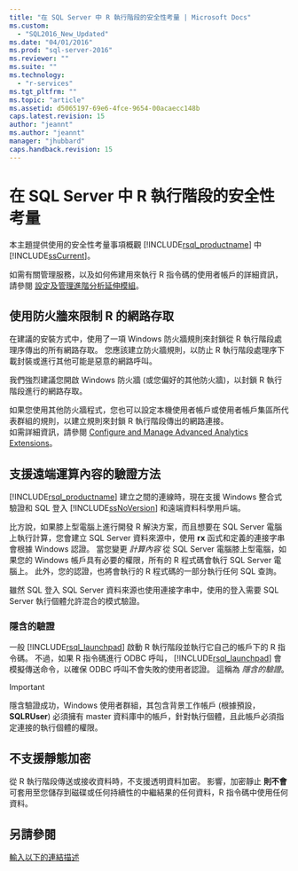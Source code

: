 ```yaml
---
title: "在 SQL Server 中 R 執行階段的安全性考量 | Microsoft Docs"
ms.custom: 
  - "SQL2016_New_Updated"
ms.date: "04/01/2016"
ms.prod: "sql-server-2016"
ms.reviewer: ""
ms.suite: ""
ms.technology: 
  - "r-services"
ms.tgt_pltfrm: ""
ms.topic: "article"
ms.assetid: d5065197-69e6-4fce-9654-00acaecc148b
caps.latest.revision: 15
author: "jeannt"
ms.author: "jeannt"
manager: "jhubbard"
caps.handback.revision: 15
---
```

# 在 SQL Server 中 R 執行階段的安全性考量
  本主題提供使用的安全性考量事項概觀 [!INCLUDE[rsql_productname](../../includes/rsql-productname-md.md)] 中 [!INCLUDE[ssCurrent](../../includes/sscurrent-md.md)]。  
  
 如需有關管理服務，以及如何佈建用來執行 R 指令碼的使用者帳戶的詳細資訊，請參閱 [設定及管理進階分析延伸模組](../../advanced-analytics/r-services/configure-and-manage-advanced-analytics-extensions.md)。  
  
## 使用防火牆來限制 R 的網路存取  
 在建議的安裝方式中，使用了一項 Windows 防火牆規則來封鎖從 R 執行階段處理序傳出的所有網路存取。 您應該建立防火牆規則，以防止 R 執行階段處理序下載封裝或進行其他可能是惡意的網路呼叫。  
  
 我們強烈建議您開啟 Windows 防火牆 (或您偏好的其他防火牆)，以封鎖 R 執行階段進行的網路存取。  
  
 如果您使用其他防火牆程式，您也可以設定本機使用者帳戶或使用者帳戶集區所代表群組的規則，以建立規則來封鎖 R 執行階段傳出的網路連接。   
如需詳細資訊，請參閱 [Configure and Manage Advanced Analytics Extensions](../../advanced-analytics/r-services/configure-and-manage-advanced-analytics-extensions.md)。  
  
## 支援遠端運算內容的驗證方法 
  [!INCLUDE[rsql_productname](../../includes/rsql-productname-md.md)] 建立之間的連線時，現在支援 Windows 整合式驗證和 SQL 登入 [!INCLUDE[ssNoVersion](../../includes/ssnoversion-md.md)] 和遠端資料科學用戶端。 
  
 比方說，如果膝上型電腦上進行開發 R 解決方案，而且想要在 SQL Server 電腦上執行計算，您會建立 SQL Server 資料來源中，使用 **rx** 函式和定義的連接字串會根據 Windows 認證。 當您變更 _計算內容_ 從 SQL Server 電腦膝上型電腦，如果您的 Windows 帳戶具有必要的權限，所有的 R 程式碼會執行 SQL Server 電腦上。 此外，您的認證，也將會執行的 R 程式碼的一部分執行任何 SQL 查詢。 
 
 雖然 SQL 登入 SQL Server 資料來源也使用連接字串中，使用的登入需要 SQL Server 執行個體允許混合的模式驗證。
 
 ### 隱含的驗證
  
 一般 [!INCLUDE[rsql_launchpad](../../includes/rsql-launchpad-md.md)] 啟動 R 執行階段並執行它自己的帳戶下的 R 指令碼。 不過，如果 R 指令碼進行 ODBC 呼叫， [!INCLUDE[rsql_launchpad](../../includes/rsql-launchpad-md.md)] 會模擬傳送命令，以確保 ODBC 呼叫不會失敗的使用者認證。 這稱為 *隱含的驗證*。 
 
 > [!IMPORTANT] 
 >
 > 隱含驗證成功，Windows 使用者群組，其包含背景工作帳戶 (根據預設， **SQLRUser**) 必須擁有 master 資料庫中的帳戶，針對執行個體，且此帳戶必須指定連接的執行個體的權限。  
  
## 不支援靜態加密  
 從 R 執行階段傳送或接收資料時，不支援透明資料加密。 影響，加密靜止 **則不會** 可套用至您儲存到磁碟或任何持續性的中繼結果的任何資料，R 指令碼中使用任何資料。  
 
 ## 另請參閱
 [輸入以下的連結描述](../../advanced-analytics/r-services/configuration-sql-server-r-services.md) 
  